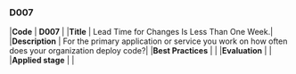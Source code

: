 ### D007

|**Code**           | **D007** |
|**Title**          | Lead Time for Changes Is Less Than One Week.|
|**Description**    | For the primary application or service you work on how often does your organization deploy code?|
|**Best Practices** | |
|**Evaluation**     | |
|**Applied stage**  | |
